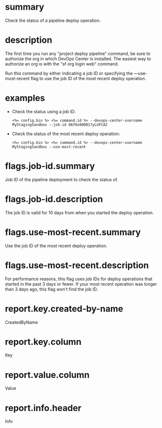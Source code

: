 # summary

Check the status of a pipeline deploy operation.

# description

The first time you run any "project deploy pipeline" command, be sure to authorize the org in which DevOps Center is installed. The easiest way to authorize an org is with the "sf org login web" command.

Run this command by either indicating a job ID or specifying the —use-most-recent flag to use the job ID of the most recent deploy operation.

# examples

- Check the status using a job ID:

      <%= config.bin %> <%= command.id %> --devops-center-username MyStagingSandbox --job-id 0Af0x000017yLUFCA2

- Check the status of the most recent deploy operation:

      <%= config.bin %> <%= command.id %> --devops-center-username MyStagingSandbox --use-most-recent

# flags.job-id.summary

Job ID of the pipeline deployment to check the status of.

# flags.job-id.description

The job ID is valid for 10 days from when you started the deploy operation.

# flags.use-most-recent.summary

Use the job ID of the most recent deploy operation.

# flags.use-most-recent.description

For performance reasons, this flag uses job IDs for deploy operations that started in the past 3 days or fewer. If your most recent operation was longer than 3 days ago, this flag won't find the job ID.

# report.key.created-by-name

CreatedByName

# report.key.column

Key

# report.value.column

Value

# report.info.header

Info

